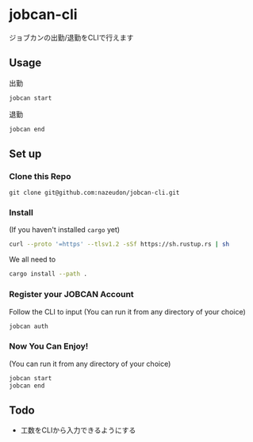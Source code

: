 # jobcan-cli
ジョブカンの出勤/退勤をCLIで行えます

## Usage
出勤
```zsh
jobcan start
```

退勤
```zsh
jobcan end
```

## Set up
### Clone this Repo
```
git clone git@github.com:nazeudon/jobcan-cli.git
```

### Install
(If you haven't installed `cargo` yet)
```zsh
curl --proto '=https' --tlsv1.2 -sSf https://sh.rustup.rs | sh
```

We all need to
```zsh
cargo install --path .
```

### Register your JOBCAN Account
Follow the CLI to input
(You can run it from any directory of your choice)
```zsh
jobcan auth
```

### Now You Can Enjoy!
(You can run it from any directory of your choice)
```zsh
jobcan start
jobcan end
```

## Todo
- 工数をCLIから入力できるようにする